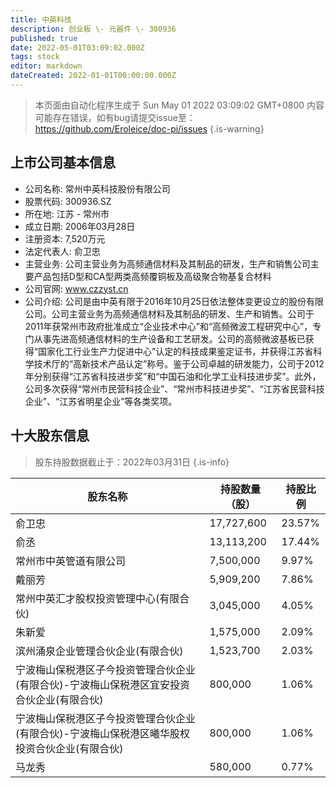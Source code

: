 ```yaml
---
title: 中英科技
description: 创业板 \- 元器件 \- 300936
published: true
date: 2022-05-01T03:09:02.000Z
tags: stock
editor: markdown
dateCreated: 2022-01-01T00:00:00.000Z
---
```


> 本页面由自动化程序生成于 Sun May 01 2022 03:09:02 GMT+0800
> 内容可能存在错误，如有bug请提交issue至：https://github.com/Eroleice/doc-pi/issues
{.is-warning}

## 上市公司基本信息
- 公司名称: 常州中英科技股份有限公司
- 股票代码: 300936.SZ
- 所在地: 江苏 - 常州市
- 成立日期: 2006年03月28日
- 注册资本: 7,520万元
- 法定代表人: 俞卫忠
- 主营业务: 公司主营业务为高频通信材料及其制品的研发，生产和销售公司主要产品包括D型和CA型两类高频覆铜板及高级聚合物基复合材料
- 公司官网: www.czzyst.cn
- 公司介绍: 公司是由中英有限于2016年10月25日依法整体变更设立的股份有限公司。公司主营业务为高频通信材料及其制品的研发、生产和销售。公司于2011年获常州市政府批准成立“企业技术中心”和“高频微波工程研究中心”，专门从事先进高频通信材料的生产设备和工艺研发。公司的高频微波基板已获得“国家化工行业生产力促进中心”认定的科技成果鉴定证书，并获得江苏省科学技术厅的“高新技术产品认定”称号。鉴于公司卓越的研发能力，公司于2012年分别获得“江苏省科技进步奖”和“中国石油和化学工业科技进步奖”。此外，公司多次获得“常州市民营科技企业”、“常州市科技进步奖”、“江苏省民营科技企业”、“江苏省明星企业”等各类奖项。


## 十大股东信息
> 股东持股数据截止于：2022年03月31日
{.is-info}

| 股东名称 | 持股数量（股） | 持股比例 |
| --- | --- | --- |
| 俞卫忠 | 17,727,600 | 23.57% |
| 俞丞 | 13,113,200 | 17.44% |
| 常州市中英管道有限公司 | 7,500,000 | 9.97% |
| 戴丽芳 | 5,909,200 | 7.86% |
| 常州中英汇才股权投资管理中心(有限合伙) | 3,045,000 | 4.05% |
| 朱新爱 | 1,575,000 | 2.09% |
| 滨州涌泉企业管理合伙企业(有限合伙) | 1,523,700 | 2.03% |
| 宁波梅山保税港区子今投资管理合伙企业(有限合伙)-宁波梅山保税港区宜安投资合伙企业(有限合伙) | 800,000 | 1.06% |
| 宁波梅山保税港区子今投资管理合伙企业(有限合伙)-宁波梅山保税港区曦华股权投资合伙企业(有限合伙) | 800,000 | 1.06% |
| 马龙秀 | 580,000 | 0.77% |




